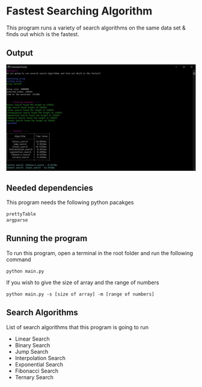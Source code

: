 # Fastest Searching Algorithm

This program runs a variety of search algorithms on the same data set & finds out which is the fastest.

## Output

![Output image](output.jpg?raw=true "Output")

## Needed dependencies

This program needs the following python pacakges

```
prettyTable
argparse
```

## Running the program

To run this program, open a terminal in the root folder and run the following command

```
python main.py
```

If you wish to give the size of array and the range of numbers

```
python main.py -s [size of array] -m [range of numbers]
```

## Search Algorithms

List of search algorithms that this program is going to run

-   Linear Search
-   Binary Search
-   Jump Search
-   Interpolation Search
-   Exponential Search
-   Fibonacci Search
-   Ternary Search
